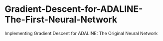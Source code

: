 # Gradient-Descent-for-ADALINE-The-First-Neural-Network
Implementing Gradient Descent for ADALINE: The Original Neural Network
